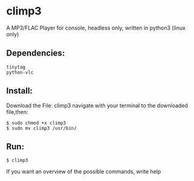 # climp3
A MP3/FLAC Player for console, headless only, written in python3 (linux only)

## Dependencies:
    tinytag
    python-vlc

## Install:

  Download the File: climp3
  navigate with your terminal to the downloaded file,then:

```
$ sudo chmod +x climp3
$ sudo mv climp3 /usr/bin/
```   

## Run:
```
$ climp3
```
If you want an overview of the possible commands, write help
